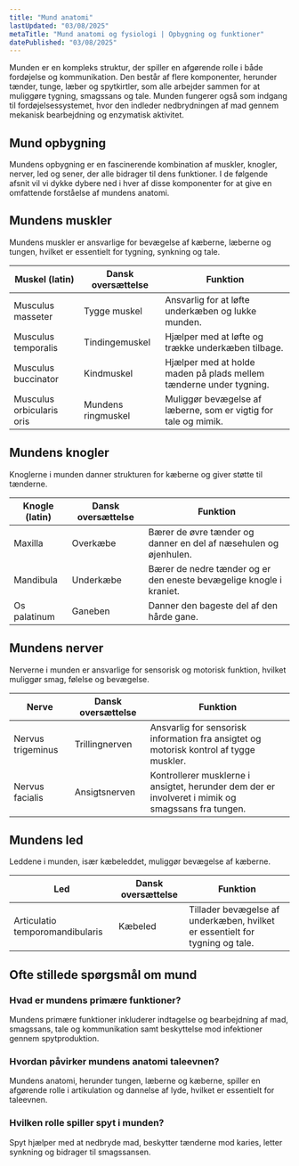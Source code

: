 ```yaml
---
title: "Mund anatomi"
lastUpdated: "03/08/2025"
metaTitle: "Mund anatomi og fysiologi | Opbygning og funktioner"
datePublished: "03/08/2025"
---
```


Munden er en kompleks struktur, der spiller en afgørende rolle i både fordøjelse og kommunikation. Den består af flere komponenter, herunder tænder, tunge, læber og spytkirtler, som alle arbejder sammen for at muliggøre tygning, smagssans og tale. Munden fungerer også som indgang til fordøjelsessystemet, hvor den indleder nedbrydningen af mad gennem mekanisk bearbejdning og enzymatisk aktivitet.

## Mund opbygning

Mundens opbygning er en fascinerende kombination af muskler, knogler, nerver, led og sener, der alle bidrager til dens funktioner. I de følgende afsnit vil vi dykke dybere ned i hver af disse komponenter for at give en omfattende forståelse af mundens anatomi.

## Mundens muskler

Mundens muskler er ansvarlige for bevægelse af kæberne, læberne og tungen, hvilket er essentielt for tygning, synkning og tale.

| Muskel (latin) | Dansk oversættelse | Funktion |
|----------------|--------------------|----------|
| Musculus masseter | Tygge muskel | Ansvarlig for at løfte underkæben og lukke munden. |
| Musculus temporalis | Tindingemuskel | Hjælper med at løfte og trække underkæben tilbage. |
| Musculus buccinator | Kindmuskel | Hjælper med at holde maden på plads mellem tænderne under tygning. |
| Musculus orbicularis oris | Mundens ringmuskel | Muliggør bevægelse af læberne, som er vigtig for tale og mimik. |

## Mundens knogler

Knoglerne i munden danner strukturen for kæberne og giver støtte til tænderne.

| Knogle (latin) | Dansk oversættelse | Funktion |
|----------------|--------------------|----------|
| Maxilla | Overkæbe | Bærer de øvre tænder og danner en del af næsehulen og øjenhulen. |
| Mandibula | Underkæbe | Bærer de nedre tænder og er den eneste bevægelige knogle i kraniet. |
| Os palatinum | Ganeben | Danner den bageste del af den hårde gane. |

## Mundens nerver

Nerverne i munden er ansvarlige for sensorisk og motorisk funktion, hvilket muliggør smag, følelse og bevægelse.

| Nerve | Dansk oversættelse | Funktion |
|-------|--------------------|----------|
| Nervus trigeminus | Trillingnerven | Ansvarlig for sensorisk information fra ansigtet og motorisk kontrol af tygge muskler. |
| Nervus facialis | Ansigtsnerven | Kontrollerer musklerne i ansigtet, herunder dem der er involveret i mimik og smagssans fra tungen. |

## Mundens led

Leddene i munden, især kæbeleddet, muliggør bevægelse af kæberne.

| Led | Dansk oversættelse | Funktion |
|-----|--------------------|----------|
| Articulatio temporomandibularis | Kæbeled | Tillader bevægelse af underkæben, hvilket er essentielt for tygning og tale. |

## Ofte stillede spørgsmål om mund

### Hvad er mundens primære funktioner?

Mundens primære funktioner inkluderer indtagelse og bearbejdning af mad, smagssans, tale og kommunikation samt beskyttelse mod infektioner gennem spytproduktion.

### Hvordan påvirker mundens anatomi taleevnen?

Mundens anatomi, herunder tungen, læberne og kæberne, spiller en afgørende rolle i artikulation og dannelse af lyde, hvilket er essentielt for taleevnen.

### Hvilken rolle spiller spyt i munden?

Spyt hjælper med at nedbryde mad, beskytter tænderne mod karies, letter synkning og bidrager til smagssansen.